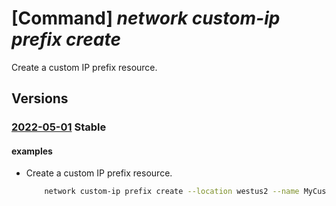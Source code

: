 # [Command] _network custom-ip prefix create_

Create a custom IP prefix resource.

## Versions

### [2022-05-01](/Resources/mgmt-plane/L3N1YnNjcmlwdGlvbnMve30vcmVzb3VyY2Vncm91cHMve30vcHJvdmlkZXJzL21pY3Jvc29mdC5uZXR3b3JrL2N1c3RvbWlwcHJlZml4ZXMve30=/2022-05-01.xml) **Stable**

<!-- mgmt-plane /subscriptions/{}/resourcegroups/{}/providers/microsoft.network/customipprefixes/{} 2022-05-01 -->

#### examples

- Create a custom IP prefix resource.
    ```bash
        network custom-ip prefix create --location westus2 --name MyCustomIpPrefix --resource-group MyResourceGroup
    ```
